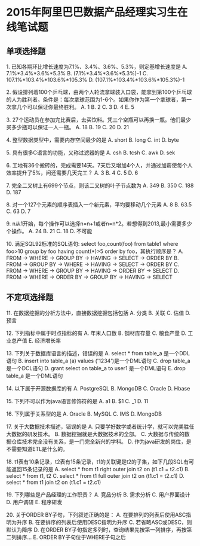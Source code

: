 # 2015年阿里巴巴数据产品经理实习生在线笔试题
## 单项选择题
1\. 已知各期环比增长速度为7.1%、3.4%、3.6%、5.3%，则定基增长速度是
A. 7.1%*3.4%*3.6%*5.3%
B. (7.1%*3.4%*3.6%*5.3%)-1
C. 107.1%*103.4%*103.6%*105.3%
D. (107.1%*103.4%*103.6%*105.3%)-1

2\. 假设排列着100个乒乓球，由两个人轮流拿球装入口袋，能拿到第100个乒乓球的人为胜利者。条件是：每次拿球范围为1-6个。如果你作为第一个拿球者，第一次拿几个可以保证你最终胜利。
A. 1
B. 2
C. 3
D. 4
E. 5

3\. 27个运动员在参加完比赛后，去买饮料。凭三个空瓶可以再换一瓶。他们最少买多少瓶可以保证一人一瓶。
A. 18
B. 19
C. 20
D. 21

4\. 整型数据类型中，需要内存空间最少的是
A. short
B. long
C. int
D. byte

5\. 具有很多C语言的功能，又称过滤器的是
A. csh
B. tcsh
C. awk
D. sek

6\. 工地有36个搬砖的，完成需要14天。7天后又增加4个人，并通过加薪使每个人效率提升了5%，问还需要几天完工？
A. 3
B. 4
C. 5
D. 6

7\. 完全二叉树上有699个节点，则该二叉树的叶子节点数为
A. 349
B. 350
C. 188
D. 187

8\. 对一个127个元素的顺序表插入一个新元素，平均要移动几个元素
A. 8
B. 63.5
C. 63
D. 7

9\. n从1开始，每个操作可以选择n=n+1或者n=n*2。若想得到2013,最小需要多少个操作。
A. 24
B. 21
C. 18
D. 不可能

10\. 满足SQL92标准的SQL语句: select foo,count(foo) from table1 where foo>10 group by foo having count(*)>5 order by foo，其执行顺序是？
A. FROM -> WHERE -> GROUP BY -> HAVING -> SELECT -> ORDER BY
B. FROM -> GROUP BY -> WHERE -> HAVING -> SELECT -> ORDER BY
C. FROM -> WHERE -> GROUP BY -> HAVING -> ORDER BY -> SELECT
D. FROM -> WHERE -> ORDER BY -> GROUP BY -> HAVING -> SELECT

## 不定项选择题
11\. 在数据挖掘的分析方法中，直接数据挖掘包括包括
A. 分类
B. 关联
C. 估值
D. 预言

12\. 下列指标中属于时点指标的有
A. 年末人口数
B. 钢材库存量
C. 粮食产量
D. 工业总产值
E. 经济增长率

13\. 下列关于数据库语言的描述，错误的是
A. select * from table_a 是一个DDL语句
B. insert into table_a (a) values ('1234')是一个DML语句
C. drop table_a 是一个DCL语句
D. grant select on table_a to user1 是一个DML语句
E. drop table_a 是一个DML语句

14\. 以下属于开源数据库的有
A. PostgreSQL
B. MongoDB
C. Oracle
D. Hbase

15\. 下列不可以作为java语言修饰符的是
A. a1
B. $1
C. _1
D. 11

16\. 下列属于关系型的是
A. Oracle
B. MySQL
C. IMS
D. MongoDB

17\. 关于大数据技术描述，错误的是
A. 只要学好数学或者统计学，就可以完美胜任大数据的研发技术。
B. 数据挖掘就是大数据技术的全部。
C. 大数据与传统的数据仓库技术完全没有关系，是一门完全新兴的学科。
D. 作为java研发的岗位，是不需要知道ETL是什么的。

18\. t1表有10条记录，t2表有15条记录，t1的关联键是t2的子集，如下几段SQL有可能返回15条记录的是
A. select * from t1 right outer join t2 on (t1.c1 = t2.c1)
B. select * from t1, t2
C. select * from t1 full outer join t2 on (t1.c1 = t2.c1)
D. select * from t1 join t2 on (t1.c1 = t2.c1)

19\. 下列哪些是产品经理的工作职责？
A. 竞品分析
B. 需求分析
C. 用户界面设计
D. 用户调研
E. 程序研发

20\. 关于ORDER BY子句，下列叙述正确的是：
A. 在要排列的列表后使用ASC指明为升序
B. 在要排序的列表后使用DESC指明为升序
C. 若省略ASC或DESC，则默认为降序
D. 在ORDER BY子句指定多列时，查询结果先按第一列排序，再按第二列排序...
E. ORDER BY子句位于WHERE子句之后
